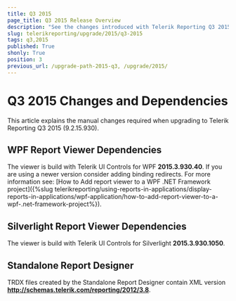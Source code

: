 ```yaml
---
title: Q3 2015
page_title: Q3 2015 Release Overview 
description: "See the changes introduced with Telerik Reporting Q3 2015 that should be considered before upgrading, and the 3rd party products & packages this version depends on."
slug: telerikreporting/upgrade/2015/q3-2015
tags: q3,2015
published: True
shonly: True
position: 3
previous_url: /upgrade-path-2015-q3, /upgrade/2015/
---
```


# Q3 2015 Changes and Dependencies

This article explains the manual changes required when upgrading to Telerik Reporting Q3 2015 (9.2.15.930).

## WPF Report Viewer Dependencies

The viewer is build with Telerik UI Controls for WPF __2015.3.930.40__. If you are using a newer version consider adding binding redirects. For more information see: [How to Add report viewer to a WPF .NET Framework project]({%slug telerikreporting/using-reports-in-applications/display-reports-in-applications/wpf-application/how-to-add-report-viewer-to-a-wpf-.net-framework-project%}).

## Silverlight Report Viewer Dependencies

The viewer is build with Telerik UI Controls for Silverlight __2015.3.930.1050__. 

## Standalone Report Designer

TRDX files created by the Standalone Report Designer contain XML version __http://schemas.telerik.com/reporting/2012/3.8__. 

